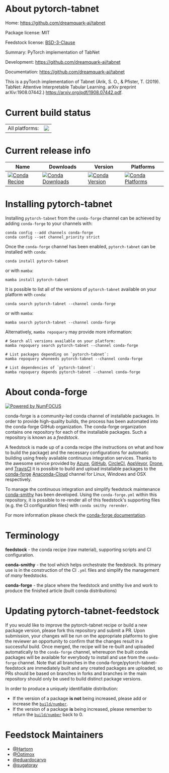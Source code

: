 About pytorch-tabnet
====================

Home: https://github.com/dreamquark-ai/tabnet

Package license: MIT

Feedstock license: [BSD-3-Clause](https://github.com/conda-forge/pytorch-tabnet-feedstock/blob/main/LICENSE.txt)

Summary: PyTorch implementation of TabNet

Development: https://github.com/dreamquark-ai/tabnet

Documentation: https://github.com/dreamquark-ai/tabnet

This is a pyTorch implementation of Tabnet (Arik, S. O., & Pfister, T. (2019).
TabNet: Attentive Interpretable Tabular Learning. arXiv preprint arXiv:1908.07442.)
https://arxiv.org/pdf/1908.07442.pdf.


Current build status
====================


<table><tr><td>All platforms:</td>
    <td>
      <a href="https://dev.azure.com/conda-forge/feedstock-builds/_build/latest?definitionId=14825&branchName=main">
        <img src="https://dev.azure.com/conda-forge/feedstock-builds/_apis/build/status/pytorch-tabnet-feedstock?branchName=main">
      </a>
    </td>
  </tr>
</table>

Current release info
====================

| Name | Downloads | Version | Platforms |
| --- | --- | --- | --- |
| [![Conda Recipe](https://img.shields.io/badge/recipe-pytorch--tabnet-green.svg)](https://anaconda.org/conda-forge/pytorch-tabnet) | [![Conda Downloads](https://img.shields.io/conda/dn/conda-forge/pytorch-tabnet.svg)](https://anaconda.org/conda-forge/pytorch-tabnet) | [![Conda Version](https://img.shields.io/conda/vn/conda-forge/pytorch-tabnet.svg)](https://anaconda.org/conda-forge/pytorch-tabnet) | [![Conda Platforms](https://img.shields.io/conda/pn/conda-forge/pytorch-tabnet.svg)](https://anaconda.org/conda-forge/pytorch-tabnet) |

Installing pytorch-tabnet
=========================

Installing `pytorch-tabnet` from the `conda-forge` channel can be achieved by adding `conda-forge` to your channels with:

```
conda config --add channels conda-forge
conda config --set channel_priority strict
```

Once the `conda-forge` channel has been enabled, `pytorch-tabnet` can be installed with `conda`:

```
conda install pytorch-tabnet
```

or with `mamba`:

```
mamba install pytorch-tabnet
```

It is possible to list all of the versions of `pytorch-tabnet` available on your platform with `conda`:

```
conda search pytorch-tabnet --channel conda-forge
```

or with `mamba`:

```
mamba search pytorch-tabnet --channel conda-forge
```

Alternatively, `mamba repoquery` may provide more information:

```
# Search all versions available on your platform:
mamba repoquery search pytorch-tabnet --channel conda-forge

# List packages depending on `pytorch-tabnet`:
mamba repoquery whoneeds pytorch-tabnet --channel conda-forge

# List dependencies of `pytorch-tabnet`:
mamba repoquery depends pytorch-tabnet --channel conda-forge
```


About conda-forge
=================

[![Powered by
NumFOCUS](https://img.shields.io/badge/powered%20by-NumFOCUS-orange.svg?style=flat&colorA=E1523D&colorB=007D8A)](https://numfocus.org)

conda-forge is a community-led conda channel of installable packages.
In order to provide high-quality builds, the process has been automated into the
conda-forge GitHub organization. The conda-forge organization contains one repository
for each of the installable packages. Such a repository is known as a *feedstock*.

A feedstock is made up of a conda recipe (the instructions on what and how to build
the package) and the necessary configurations for automatic building using freely
available continuous integration services. Thanks to the awesome service provided by
[Azure](https://azure.microsoft.com/en-us/services/devops/), [GitHub](https://github.com/),
[CircleCI](https://circleci.com/), [AppVeyor](https://www.appveyor.com/),
[Drone](https://cloud.drone.io/welcome), and [TravisCI](https://travis-ci.com/)
it is possible to build and upload installable packages to the
[conda-forge](https://anaconda.org/conda-forge) [Anaconda-Cloud](https://anaconda.org/)
channel for Linux, Windows and OSX respectively.

To manage the continuous integration and simplify feedstock maintenance
[conda-smithy](https://github.com/conda-forge/conda-smithy) has been developed.
Using the ``conda-forge.yml`` within this repository, it is possible to re-render all of
this feedstock's supporting files (e.g. the CI configuration files) with ``conda smithy rerender``.

For more information please check the [conda-forge documentation](https://conda-forge.org/docs/).

Terminology
===========

**feedstock** - the conda recipe (raw material), supporting scripts and CI configuration.

**conda-smithy** - the tool which helps orchestrate the feedstock.
                   Its primary use is in the construction of the CI ``.yml`` files
                   and simplify the management of *many* feedstocks.

**conda-forge** - the place where the feedstock and smithy live and work to
                  produce the finished article (built conda distributions)


Updating pytorch-tabnet-feedstock
=================================

If you would like to improve the pytorch-tabnet recipe or build a new
package version, please fork this repository and submit a PR. Upon submission,
your changes will be run on the appropriate platforms to give the reviewer an
opportunity to confirm that the changes result in a successful build. Once
merged, the recipe will be re-built and uploaded automatically to the
`conda-forge` channel, whereupon the built conda packages will be available for
everybody to install and use from the `conda-forge` channel.
Note that all branches in the conda-forge/pytorch-tabnet-feedstock are
immediately built and any created packages are uploaded, so PRs should be based
on branches in forks and branches in the main repository should only be used to
build distinct package versions.

In order to produce a uniquely identifiable distribution:
 * If the version of a package **is not** being increased, please add or increase
   the [``build/number``](https://docs.conda.io/projects/conda-build/en/latest/resources/define-metadata.html#build-number-and-string).
 * If the version of a package **is** being increased, please remember to return
   the [``build/number``](https://docs.conda.io/projects/conda-build/en/latest/resources/define-metadata.html#build-number-and-string)
   back to 0.

Feedstock Maintainers
=====================

* [@Hartorn](https://github.com/Hartorn/)
* [@Optimox](https://github.com/Optimox/)
* [@eduardocarvp](https://github.com/eduardocarvp/)
* [@sugatoray](https://github.com/sugatoray/)

